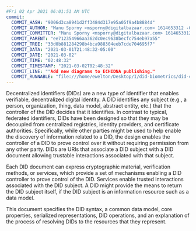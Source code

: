```yaml
---
#Fri 02 Apr 2021 06:01:51 AM UTC
commit:
  COMMIT_HASH: "9006d3ca8941d2ff3484d317e95a05f9a4b8884d"
  COMMIT_AUTHOR: "Manu Sporny <msporny@digitalbazaar.com> 1614653312 -0500"
  COMMIT_COMMITTER: "Manu Sporny <msporny@digitalbazaar.com> 1614653312 -0500"
  COMMIT_PARENT: "ee712354966aa362dc0ec9638becfc754eb97a55"
  COMMIT_TREE: "33d0b881284298b4bca988304eeb7cde704695f7"
  COMMIT_DATA: "2021-03-01T21:48:32-05:00"
  COMMIT_DATE: "2021-03-02"
  COMMIT_TIME: "02:48:32"
  COMMIT_TIMESTAMP: "2021-03-02T02:48:32"
  COMMIT_LINE: ""Add new diagrams to ECHIDNA publishing."
  COMMIT_RUNNABLE: "file:///home/ewelton/Desktop/I/did-biometrics/did-core-dataset/analysis/gitinfo/9006d3ca8941d2ff3484d317e95a05f9a4b8884d/snapshot/index.html"
---
```


<section id="abstract">
<p>
<a>Decentralized identifiers</a> (DIDs) are a new type of identifier that
enables verifiable, decentralized digital identity. A <a>DID</a> identifies any
subject (e.g., a person, organization, thing, data model, abstract entity, etc.)
that the controller of the <a>DID</a> decides that it identifies. In contrast to
typical, federated identifiers, <a>DIDs</a> have been designed so that they may
be decoupled from centralized registries, identity providers, and certificate
authorities. Specifically, while other parties might be used to help enable the
discovery of information related to a <a>DID</a>, the design enables the
controller of a <a>DID</a> to prove control over it without requiring permission
from any other party. <a>DIDs</a> are <a>URIs</a> that associate a <a>DID
subject</a> with a <a>DID document</a> allowing trustable interactions
associated with that subject.
    </p>
<p>
Each <a>DID document</a> can express cryptographic material, <a>verification
methods</a>, or <a>services</a>, which provide a set of mechanisms enabling a
<a>DID controller</a> to prove control of the <a>DID</a>. <a>Services</a> enable
trusted interactions associated with the <a>DID subject</a>. A <a>DID</a> might
provide the means to return the <a>DID subject</a> itself, if the <a>DID
subject</a> is an information resource such as a data model.
    </p>
<p>
This document specifies the DID syntax, a common data model, core properties,
serialized representations, DID operations, and an explanation of the process
of resolving DIDs to the resources that they represent.
    </p>
</section>
